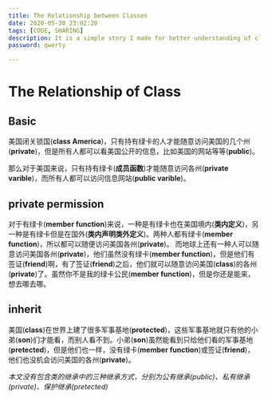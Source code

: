 ```yaml
---
title: The Relationship between Classes
date: 2020-05-30 23:02:20
tags: [CODE, SHARING]
description: It is a simple story I made for better understanding of class in c++
password: qwerty

---
```


# The Relationship of Class

## Basic

美国闭关锁国(**class America**)，只有持有绿卡的人才能随意访问美国的几个州(**private**)，但是所有人都可以看美国公开的信息，比如美国的网站等等(**public**)。

那么对于美国来说，只有持有绿卡(**成员函数**)才能随意访问各州(**private varible**)，而所有人都可以访问信息网站(**public varible**)。

## private permission

对于有绿卡(**member function**)来说，一种是有绿卡也在美国境内(**类内定义**)，另一种是有绿卡但是在国外(**类内声明类外定义**)。两种人都有绿卡(**member function**)，所以都可以随便访问美国各州(**private**)。
而地球上还有一种人可以随意访问美国各州(**private**)，他们虽然没有绿卡(**member function**)，但是他们有签证(**friend**)啊，有了签证(**friend**)之后，他们就可以随意访问美国(**class**)的各州(**private**)了。虽然你不是我的绿卡公民(**member function**)，但是你还是能来，想去哪去哪。

## inherit

美国(**class**)在世界上建了很多军事基地(**protected**)，这些军事基地就只有他的小弟(**son**)们才能看，而别人看不到。小弟(**son**)虽然能看到只给他们看的军事基地(**pretected**)，但是他们也一样，没有绿卡(**member function**)或签证(**friend**)，他们也没机会访问美国的各州(**private**)。

*本文没有包含类的继承中的三种继承方式，分别为公有继承(public)、私有继承(private)、保护继承(pretected)*

